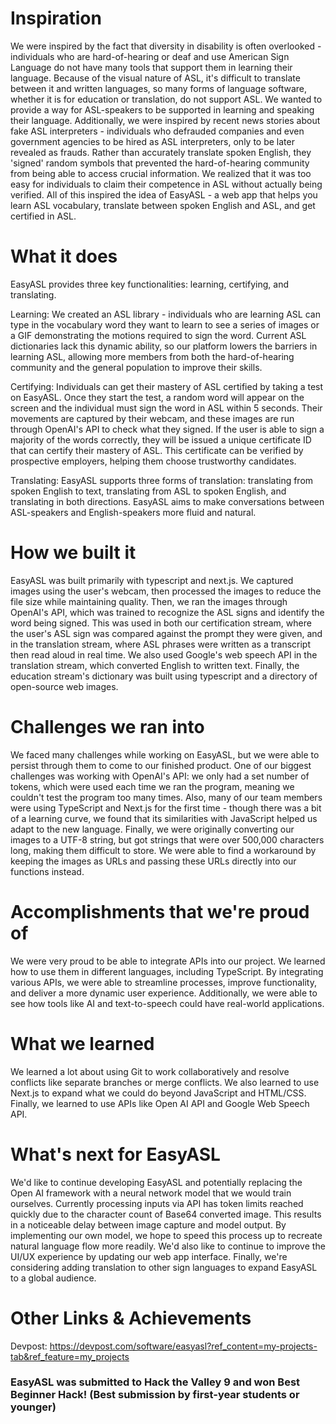 # Inspiration
We were inspired by the fact that diversity in disability is often overlooked - individuals who are hard-of-hearing or deaf and use American Sign Language do not have many tools that support them in learning their language. Because of the visual nature of ASL, it's difficult to translate between it and written languages, so many forms of language software, whether it is for education or translation, do not support ASL. We wanted to provide a way for ASL-speakers to be supported in learning and speaking their language. Additionally, we were inspired by recent news stories about fake ASL interpreters - individuals who defrauded companies and even government agencies to be hired as ASL interpreters, only to be later revealed as frauds. Rather than accurately translate spoken English, they 'signed' random symbols that prevented the hard-of-hearing community from being able to access crucial information. We realized that it was too easy for individuals to claim their competence in ASL without actually being verified. All of this inspired the idea of EasyASL - a web app that helps you learn ASL vocabulary, translate between spoken English and ASL, and get certified in ASL.

# What it does
EasyASL provides three key functionalities: learning, certifying, and translating. 

Learning: We created an ASL library - individuals who are learning ASL can type in the vocabulary word they want to learn to see a series of images or a GIF demonstrating the motions required to sign the word. Current ASL dictionaries lack this dynamic ability, so our platform lowers the barriers in learning ASL, allowing more members from both the hard-of-hearing community and the general population to improve their skills.

Certifying: Individuals can get their mastery of ASL certified by taking a test on EasyASL. Once they start the test, a random word will appear on the screen and the individual must sign the word in ASL within 5 seconds. Their movements are captured by their webcam, and these images are run through OpenAI's API to check what they signed. If the user is able to sign a majority of the words correctly, they will be issued a unique certificate ID that can certify their mastery of ASL. This certificate can be verified by prospective employers, helping them choose trustworthy candidates.

Translating: EasyASL supports three forms of translation: translating from spoken English to text, translating from ASL to spoken English, and translating in both directions. EasyASL aims to make conversations between ASL-speakers and English-speakers more fluid and natural.

# How we built it
EasyASL was built primarily with typescript and next.js. We captured images using the user's webcam, then processed the images to reduce the file size while maintaining quality. Then, we ran the images through OpenAI's API, which was trained to recognize the ASL signs and identify the word being signed. This was used in both our certification stream, where the user's ASL sign was compared against the prompt they were given, and in the translation stream, where ASL phrases were written as a transcript then read aloud in real time. We also used Google's web speech API in the translation stream, which converted English to written text. Finally, the education stream's dictionary was built using typescript and a directory of open-source web images.

# Challenges we ran into
We faced many challenges while working on EasyASL, but we were able to persist through them to come to our finished product. One of our biggest challenges was working with OpenAI's API: we only had a set number of tokens, which were used each time we ran the program, meaning we couldn't test the program too many times. Also, many of our team members were using TypeScript and Next.js for the first time - though there was a bit of a learning curve, we found that its similarities with JavaScript helped us adapt to the new language. Finally, we were originally converting our images to a UTF-8 string, but got strings that were over 500,000 characters long, making them difficult to store. We were able to find a workaround by keeping the images as URLs and passing these URLs directly into our functions instead.

# Accomplishments that we're proud of
We were very proud to be able to integrate APIs into our project. We learned how to use them in different languages, including TypeScript. By integrating various APIs, we were able to streamline processes, improve functionality, and deliver a more dynamic user experience. Additionally, we were able to see how tools like AI and text-to-speech could have real-world applications.

# What we learned
We learned a lot about using Git to work collaboratively and resolve conflicts like separate branches or merge conflicts. We also learned to use Next.js to expand what we could do beyond JavaScript and HTML/CSS. Finally, we learned to use APIs like Open AI API and Google Web Speech API.

# What's next for EasyASL
We'd like to continue developing EasyASL and potentially replacing the Open AI framework with a neural network model that we would train ourselves. Currently processing inputs via API has token limits reached quickly due to the character count of Base64 converted image. This results in a noticeable delay between image capture and model output. By implementing our own model, we hope to speed this process up to recreate natural language flow more readily. We'd also like to continue to improve the UI/UX experience by updating our web app interface. Finally, we're considering adding translation to other sign languages to expand EasyASL to a global audience.

# Other Links & Achievements
Devpost: https://devpost.com/software/easyasl?ref_content=my-projects-tab&ref_feature=my_projects

### EasyASL was submitted to Hack the Valley 9 and won Best Beginner Hack! (Best submission by first-year students or younger)
